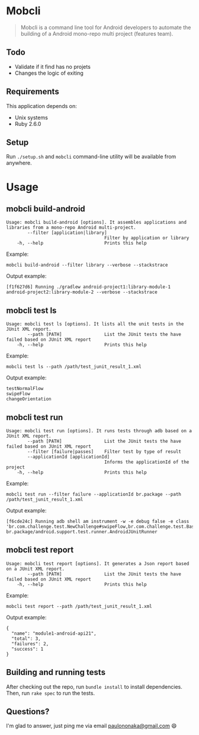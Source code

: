 # Mobcli

> Mobcli is a command line tool for Android developers to automate the building of a Android mono-repo multi project (features team).

## Todo

- Validate if it find has no projets
- Changes the logic of exiting

## Requirements

This application depends on:

- Unix systems
- Ruby 2.6.0

## Setup

Run `./setup.sh` and `mobcli` command-line utility will be available from anywhere.

# Usage

## mobcli build-android

```
Usage: mobcli build-android [options]. It assembles applications and libraries from a mono-repo Android multi-project.
        --filter [application|library]
                                     Filter by application or library
    -h, --help                       Prints this help
```

Example:

```
mobcli build-android --filter library --verbose --stackstrace

```

Output example:

```
[f1f627d6] Running ./gradlew android-project1:library-module-1 android-project2:library-module-2 --verbose --stackstrace
```

## mobcli test ls

```
Usage: mobcli test ls [options]. It lists all the unit tests in the JUnit XML report.
        --path [PATH]                List the JUnit tests the have failed based on JUnit XML report
    -h, --help                       Prints this help
```

Example:

```
mobcli test ls --path /path/test_junit_result_1.xml
```

Output example:

```
testNormalFlow
swipeFlow
changeOrientation
```

## mobcli test run

```
Usage: mobcli test run [options]. It runs tests through adb based on a JUnit XML report.
        --path [PATH]                List the JUnit tests the have failed based on JUnit XML report
        --filter [failure|passes]    Filter test by type of result
        --applicationId [applicationId]
                                     Informs the applicationId of the project
    -h, --help                       Prints this help
```

Example:

```
mobcli test run --filter failure --applicationId br.package --path /path/test_junit_result_1.xml
```

Output example:

```
[f6cde24c] Running adb shell am instrument -w -e debug false -e class 'br.com.challenge.test.NewChallenge#swipeFlow,br.com.challenge.test.BaseActivity#changeOrientation' br.package/android.support.test.runner.AndroidJUnitRunner
```

## mobcli test report

```
Usage: mobcli test report [options]. It generates a Json report based on a JUnit XML report.
        --path [PATH]                List the JUnit tests the have failed based on JUnit XML report
    -h, --help                       Prints this help
```

Example:

```
mobcli test report --path /path/test_junit_result_1.xml
```

Output example:

```
{
  "name": "module1-android-api21",
  "total": 3,
  "failures": 2,
  "success": 1
}
```

## Building and running tests

After checking out the repo, run `bundle install` to install dependencies. Then, run `rake spec` to run the tests.

## Questions?

I'm glad to answer, just ping me via email paulononaka@gmail.com 😄
